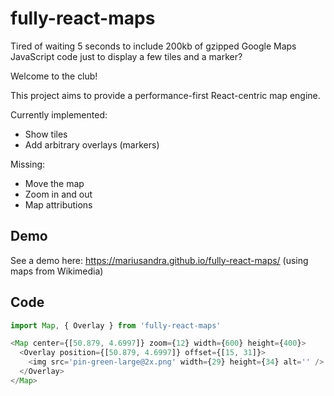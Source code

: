 # fully-react-maps

Tired of waiting 5 seconds to include 200kb of gzipped Google Maps JavaScript code just to display a few tiles and a marker?

Welcome to the club!

This project aims to provide a performance-first React-centric map engine.

Currently implemented:

- Show tiles
- Add arbitrary overlays (markers)

Missing:

- Move the map
- Zoom in and out
- Map attributions

## Demo

See a demo here: https://mariusandra.github.io/fully-react-maps/ (using maps from Wikimedia)

## Code

```js
import Map, { Overlay } from 'fully-react-maps'

<Map center={[50.879, 4.6997]} zoom={12} width={600} height={400}>
  <Overlay position={[50.879, 4.6997]} offset={[15, 31]}>
    <img src='pin-green-large@2x.png' width={29} height={34} alt='' />
  </Overlay>
</Map>
```
